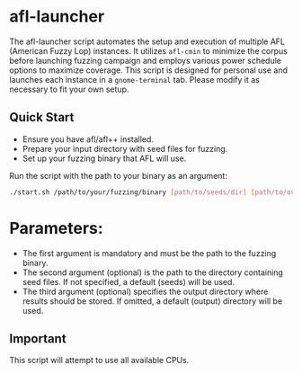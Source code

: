 # afl-launcher

The afl-launcher script automates the setup and execution of multiple AFL (American Fuzzy Lop) instances. It utilizes `afl-cmin` to minimize the corpus before launching fuzzing campaign and employs various power schedule options to maximize coverage. This script is designed for personal use and launches each instance in a `gnome-terminal` tab. Please modify it as necessary to fit your own setup.

## Quick Start
- Ensure you have afl/afl++ installed.
- Prepare your input directory with seed files for fuzzing.
- Set up your fuzzing binary that AFL will use.

Run the script with the path to your binary as an argument:
```bash
./start.sh /path/to/your/fuzzing/binary [path/to/seeds/dir] [path/to/output/dir]
```

# Parameters:
- The first argument is mandatory and must be the path to the fuzzing binary.
- The second argument (optional) is the path to the directory containing seed files. If not specified, a default (seeds) will be used.
- The third argument (optional) specifies the output directory where results should be stored. If omitted, a default (output) directory will be used.

## Important
This script will attempt to use all available CPUs.